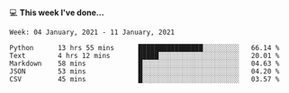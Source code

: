 💻 **This week I've done...**

<!--START_SECTION:waka-->
```text
Week: 04 January, 2021 - 11 January, 2021

Python      13 hrs 55 mins      ████████████████░░░░░░░░░   66.14 % 
Text        4 hrs 12 mins       █████░░░░░░░░░░░░░░░░░░░░   20.01 % 
Markdown    58 mins             █░░░░░░░░░░░░░░░░░░░░░░░░   04.63 % 
JSON        53 mins             █░░░░░░░░░░░░░░░░░░░░░░░░   04.20 % 
CSV         45 mins             █░░░░░░░░░░░░░░░░░░░░░░░░   03.57 %
```
<!--END_SECTION:waka-->
